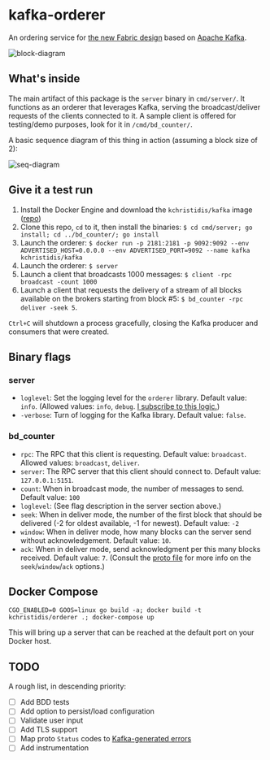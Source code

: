 # kafka-orderer

An ordering service for [the new Fabric design](https://github.com/hyperledger/fabric/wiki/Next-Consensus-Architecture-Proposal) based on [Apache Kafka](http://kafka.apache.org).

![block-diagram](https://cloud.githubusercontent.com/assets/14876848/18880485/f8d45098-84a5-11e6-83f0-1dc419b26d9b.png)

## What's inside

The main artifact of this package is the `server` binary in `cmd/server/`. It functions as an orderer that leverages Kafka, serving the broadcast/deliver requests of the clients connected to it. A sample client is offered for testing/demo purposes, look for it in ``/cmd/bd_counter/``.

A basic sequence diagram of this thing in action (assuming a block size of 2):

![seq-diagram](https://cloud.githubusercontent.com/assets/14876848/18290347/27f5f40e-7451-11e6-8afe-eeeb67a5ce3b.png)

## Give it a test run

1. Install the Docker Engine and download the `kchristidis/kafka` image ([repo](https://github.com/kchristidis/docker-kafka))
2. Clone this repo, `cd` to it, then install the binaries: `$ cd cmd/server; go install; cd ../bd_counter/; go install`
3. Launch the orderer: `$ docker run -p 2181:2181 -p 9092:9092 --env ADVERTISED_HOST=0.0.0.0 --env ADVERTISED_PORT=9092 --name kafka kchristidis/kafka`
3. Launch the orderer: `$ server`
4. Launch a client that broadcasts 1000 messages: `$ client -rpc broadcast -count 1000`
5. Launch a client that requests the delivery of a stream of all blocks available on the brokers starting from block #5: `$ bd_counter -rpc deliver -seek 5`.

`Ctrl+C` will shutdown a process gracefully, closing the Kafka producer and consumers that were created.

## Binary flags

### server

- `loglevel`: Set the logging level for the `orderer` library. Default value: `info`. (Allowed values: `info`, `debug`. [I subscribe to this logic.](http://dave.cheney.net/2015/11/05/lets-talk-about-logging))
- `-verbose`: Turn of logging for the Kafka library. Default value: `false`.

### bd_counter

- `rpc`: The RPC that this client is requesting. Default value: `broadcast`. Allowed values: `broadcast`, `deliver`.
- `server`: The RPC server that this client should connect to. Default value: `127.0.0.1:5151`.
- `count`: When in broadcast mode, the number of messages to send. Default value: `100`
- `loglevel`: (See flag description in the server section above.)
- `seek`: When in deliver mode, the number of the first block that should be delivered (-2 for oldest available, -1 for newest). Default value: `-2`
- `window`: When in deliver mode, how many blocks can the server send without acknowledgement. Default value: `10`.
- `ack`: When in deliver mode, send acknowledgment per this many blocks received. Default value: `7`. (Consult the [proto file](https://github.com/kchristidis/kafka-orderer/blob/devel/ab/ab.proto) for more info on the `seek`/`window`/`ack` options.)

## Docker Compose

`CGO_ENABLED=0 GOOS=linux go build -a; docker build -t kchristidis/orderer .; docker-compose up`

This will bring up a server that can be reached at the default port on your Docker host.

## TODO

A rough list, in descending priority:

- [ ] Add BDD tests
- [ ] Add option to persist/load configuration
- [ ] Validate user input
- [ ] Add TLS support
- [ ] Map proto `Status` codes to [Kafka-generated
  errors](https://cwiki.apache.org/confluence/display/KAFKA/A+Guide+To+The+Kafka+Protocol#AGuideToTheKafkaProtocol-ErrorCodes)
- [ ] Add instrumentation
